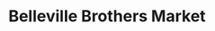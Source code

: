 ---
title: "Belleville Brothers Market"
url: /bowling-green/belleville-brothers-market/
shop: butcher
---